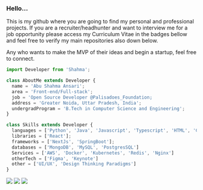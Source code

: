 ### Hello...
This is my github where you are going to find my personal and professional projects. If you are a recruiter/headhunter and want to interview me for a job opportunity please access my Curriculum Vitae in the badges bellow and feel free to verify my main repositories also down below.

Any who wants to make the MVP of their ideas and begin a startup, feel free to connect.

```js
import Developer from 'Shahma';

class AboutMe extends Developer {
  name = 'Abu Shahma Ansari';
  area = 'Front-end/Full-stack';
  job = 'Open Source Developer @Palisadoes_Foundation;
  address = 'Greater Noida, Uttar Pradesh, India';
  undergradProgram = 'B.Tech in Computer Science and Engineering';
}

class Skills extends Developer {
  languages = ['Python', 'Java', 'Javascript', 'Typescript', 'HTML', 'CSS'];
  libraries = ['React'];
  frameworks = ['NextJs', 'SpringBoot'];
  databases = ['MongoDB', 'MySQL', 'PostgresSQL']
  Services = ['AWS', 'Docker', 'Kubernetes', 'Redis', 'Nginx']
  otherTech = ['Figma', 'Keynote']
  other = ['UI/UX', 'Design Thinking Paradigms']
}
```

<p align="left">
  <a href="mailto: shahmaansari8@gmail.com" alt="Gmail" target="_blank">
  <img src="https://img.shields.io/badge/-Gmail-FF0000?style=flat-square&labelColor=FF0000&logo=gmail&logoColor=white&link=henrique.jobs1@gmail.com" /></a>

  <a href="https://www.linkedin.com/in/shahma-ansari-189b53233/" alt="Linkedin">
  <img src="https://img.shields.io/badge/-LinkedIn-blue?style=flat-square&logo=Linkedin&logoColor=white&link=https://www.linkedin.com/in/pireseduardo/" /></a>
  
  <a href="https://drive.google.com/file/d/1THzCIHJdzcBioRDdGn1DGk_5LA7Ozro3/view?usp=share_link">
  <img src="https://img.shields.io/badge/-Curriculum_Vitae-FFD700?style=flat-square&logoColor=white&link=rique223.github.io" /></a>
</p>  
